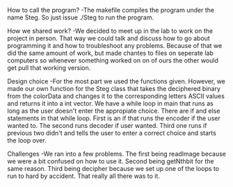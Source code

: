 How to call the program?
-The makefile compiles the program under the name Steg. So just issue ./Steg to run the program.

How we shared work?
-We decided to meet up in the lab to work on the project in person. That way we could talk and discuss how to go about programming it and how to troubleshoot any problems.
Because of that we did the same amount of work, but made chantes to files on seperate lab computers so whenever something worked on on of ours the other would get pull that working version.

Design choice
-For the most part we used the functions given. However, we made our own function for the Steg class that takes the deciphered binary from the colorData and changes it to the corresponding letters ASCII values
and returns it into a int vector. We have a while loop in main that runs as long as the user doesn't enter the appropiate choice. There are if and else statements in that while loop.
First is an if that runs the encoder if the user wanted to. The second runs decoder if user wanted. Third one runs if previous two didn't and tells the user to enter a correct choice and starts the loop over.

Challenges
-We ran into a few problems. The first being readImage because we were a bit confused on how to use it. Second being getNthbit for the same reason. Third being decipher because we set up one of
the loops to run to hard by accident. That really all there was to it.
